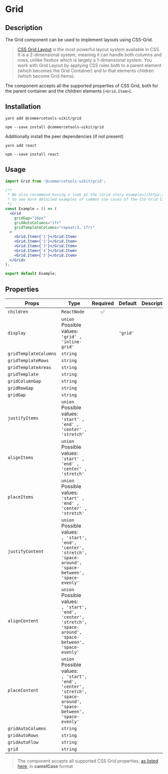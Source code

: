 <!-- THIS IS AN AUTOGENERATED FILE. DO NOT EDIT THIS FILE DIRECTLY. -->
<!-- This file is created by the `yarn generate-readme` script. -->

# Grid

## Description

The Grid component can be used to implement layouts using CSS-Grid.

> [CSS Grid Layout](https://css-tricks.com/snippets/css/complete-guide-grid) is the most powerful layout system available in CSS. It is a 2-dimensional system, meaning it can handle both columns and rows, unlike flexbox which is largely a 1-dimensional system. You work with Grid Layout by applying CSS rules both to a parent element (which becomes the Grid Container) and to that elements children (which become Grid Items).

The component accepts all the supported properties of CSS Grid, both for the parent container and the children elements (`<Grid.Item>`).

## Installation

```
yarn add @commercetools-uikit/grid
```

```
npm --save install @commercetools-uikit/grid
```

Additionally install the peer dependencies (if not present)

```
yarn add react
```

```
npm --save install react
```

## Usage

```jsx
import Grid from '@commercetools-uikit/grid';

/**
 * We also recommend having a look at the [Grid story examples](https://uikit.commercetools.com/?path=/story/examples-components-grid--with-fixed-columns)
 * to see more detailed examples of common use cases of the CSS Grid layout.
 */
const Example = () => (
  <Grid
    gridGap="16px"
    gridAutoColumns="1fr"
    gridTemplateColumns="repeat(3, 1fr)"
  >
    <Grid.Item>{'1'}</Grid.Item>
    <Grid.Item>{'2'}</Grid.Item>
    <Grid.Item>{'3'}</Grid.Item>
    <Grid.Item>{'4'}</Grid.Item>
    <Grid.Item>{'5'}</Grid.Item>
  </Grid>
);

export default Example;
```

## Properties

| Props                 | Type                                                                                                                      | Required | Default  | Description |
| --------------------- | ------------------------------------------------------------------------------------------------------------------------- | :------: | -------- | ----------- |
| `children`            | `ReactNode`                                                                                                               |    ✅    |          |             |
| `display`             | `union`<br/>Possible values:<br/>`'grid' , 'inline-grid'`                                                                 |          | `'grid'` |             |
| `gridTemplateColumns` | `string`                                                                                                                  |          |          |             |
| `gridTemplateRows`    | `string`                                                                                                                  |          |          |             |
| `gridTemplateAreas`   | `string`                                                                                                                  |          |          |             |
| `gridTemplate`        | `string`                                                                                                                  |          |          |             |
| `gridColumnGap`       | `string`                                                                                                                  |          |          |             |
| `gridRowGap`          | `string`                                                                                                                  |          |          |             |
| `gridGap`             | `string`                                                                                                                  |          |          |             |
| `justifyItems`        | `union`<br/>Possible values:<br/>`'start' , 'end' , 'center' , 'stretch'`                                                 |          |          |             |
| `alignItems`          | `union`<br/>Possible values:<br/>`'start' , 'end' , 'center' , 'stretch'`                                                 |          |          |             |
| `placeItems`          | `union`<br/>Possible values:<br/>`'start' , 'end' , 'center' , 'stretch'`                                                 |          |          |             |
| `justifyContent`      | `union`<br/>Possible values:<br/>`, 'start', 'end', 'center', 'stretch', 'space-around', 'space-between', 'space-evenly'` |          |          |             |
| `alignContent`        | `union`<br/>Possible values:<br/>`, 'start', 'end', 'center', 'stretch', 'space-around', 'space-between', 'space-evenly'` |          |          |             |
| `placeContent`        | `union`<br/>Possible values:<br/>`, 'start', 'end', 'center', 'stretch', 'space-around', 'space-between', 'space-evenly'` |          |          |             |
| `gridAutoColumns`     | `string`                                                                                                                  |          |          |             |
| `gridAutoRows`        | `string`                                                                                                                  |          |          |             |
| `gridAutoFlow`        | `string`                                                                                                                  |          |          |             |
| `grid`                | `string`                                                                                                                  |          |          |             |

> The component accepts all supported CSS Grid properties, [as listed here](https://css-tricks.com/snippets/css/complete-guide-grid), in **camelCase** format
